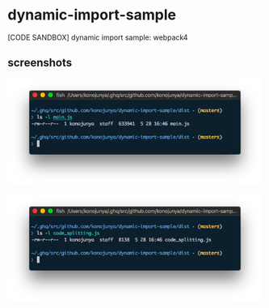 # dynamic-import-sample
[CODE SANDBOX] dynamic import sample: webpack4

## screenshots

![](https://raw.githubusercontent.com/konojunya/dynamic-import-sample/master/screenshots/%E3%82%B9%E3%82%AF%E3%83%AA%E3%83%BC%E3%83%B3%E3%82%B7%E3%83%A7%E3%83%83%E3%83%88%202018-05-28%2016.51.32.png)

![](https://raw.githubusercontent.com/konojunya/dynamic-import-sample/master/screenshots/%E3%82%B9%E3%82%AF%E3%83%AA%E3%83%BC%E3%83%B3%E3%82%B7%E3%83%A7%E3%83%83%E3%83%88%202018-05-28%2016.51.39.png)
